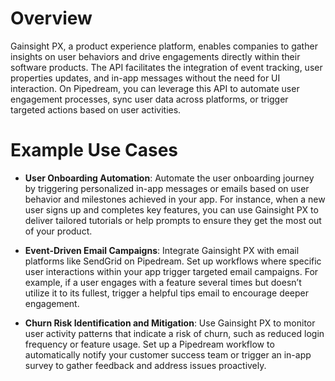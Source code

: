 # Overview

Gainsight PX, a product experience platform, enables companies to gather insights on user behaviors and drive engagements directly within their software products. The API facilitates the integration of event tracking, user properties updates, and in-app messages without the need for UI interaction. On Pipedream, you can leverage this API to automate user engagement processes, sync user data across platforms, or trigger targeted actions based on user activities.

# Example Use Cases

- **User Onboarding Automation**: Automate the user onboarding journey by triggering personalized in-app messages or emails based on user behavior and milestones achieved in your app. For instance, when a new user signs up and completes key features, you can use Gainsight PX to deliver tailored tutorials or help prompts to ensure they get the most out of your product.

- **Event-Driven Email Campaigns**: Integrate Gainsight PX with email platforms like SendGrid on Pipedream. Set up workflows where specific user interactions within your app trigger targeted email campaigns. For example, if a user engages with a feature several times but doesn’t utilize it to its fullest, trigger a helpful tips email to encourage deeper engagement.

- **Churn Risk Identification and Mitigation**: Use Gainsight PX to monitor user activity patterns that indicate a risk of churn, such as reduced login frequency or feature usage. Set up a Pipedream workflow to automatically notify your customer success team or trigger an in-app survey to gather feedback and address issues proactively.
